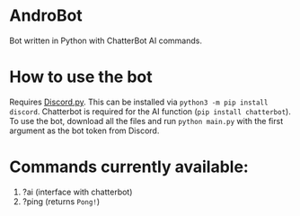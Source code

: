# AndroBot
Bot written in Python with ChatterBot AI commands. 

# How to use the bot
Requires [Discord.py](https://github.com/Rapptz/discord.py). This can be installed via ```python3 -m pip install discord```.
Chatterbot is required for the AI function (```pip install chatterbot```). To use the bot, download all the files and run ```python main.py``` with the first argument as the bot token from Discord. 

# Commands currently available: 
  1. ?ai (interface with chatterbot)
  2. ?ping (returns ```Pong!```)
